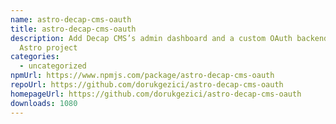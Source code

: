 ```yaml
---
name: astro-decap-cms-oauth
title: astro-decap-cms-oauth
description: Add Decap CMS’s admin dashboard and a custom OAuth backend to your
  Astro project
categories:
  - uncategorized
npmUrl: https://www.npmjs.com/package/astro-decap-cms-oauth
repoUrl: https://github.com/dorukgezici/astro-decap-cms-oauth
homepageUrl: https://github.com/dorukgezici/astro-decap-cms-oauth
downloads: 1080
---
```

